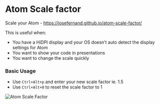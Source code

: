 # Atom Scale factor

Scale your Atom - https://josefernand.github.io/atom-scale-factor/

This is useful when:
* You have a HiDPI display and your OS doesn't auto detect the display settings for Atom
* You want to show your code in presentations
* You want to change the scale quickly

### Basic Usage

* Use `Ctrl+Alt+p` and enter your new scale factor ie. 1.5
* Use `Ctrl+Alt+0` to reset the scale factor to 1

![Atom Scale Factor](https://josefernand.github.io/atom-scale-factor/img/atom-scale-factor.gif)
